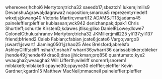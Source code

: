 whereover;hchoi6
Mertyton;tricha32
saeedb17;sbeztch1
lukem;lmills9
DevanshuAgrawal;dagrawa2
noposition;smarcus5
reprezent;rriedel1
wkxdjsj;kwang40
Victoria Martin;vmarti12
ADAMSJT13;jadams45
paineleffler;pleffler
kublasean;wck942
denizhanpak;dpak1
Chris Shurtleff;cshurtle
KirstenD;kdawes
jtliso;gliso
DanielRLowe;dlowe7
ColonelCthulu;ahranov
Mertyton;tricha32
JKMiller;jmill225
yli137;yli137
friend;bfriend2
Caleb Fabian;cfabian
jcate6;jcate6
Vargo;vargo3
jswart1;jswart1
Jiaming0501;jzhao25
Alex Brelsford;abrelsfo
AshleyCliff;acliff
nshah7;nshah7
wharri36;wharri36
carissableker;cbleker
jhende49;jhende49
drao9;drao
jjhickman;prq856
quantumato;kye2
wvaugha2;wvaugha2
Will Lifferth;wileliff
snorem1;snorem1
miblake6;miblake6
cpayne30;cpayne30
eleffler;eleffler
Kevin Gardner;kgardn15
Matthew MacNeil;mmacneil
paineleffler;pleffler
